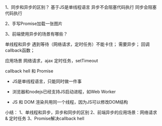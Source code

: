 1、同步和异步的区别？
	基于JS是单线程语言
	异步不会阻塞代码执行 
	同步会阻塞代码执行

2、手写Promise加载一张图片

3、前端使用异步的场景有哪些？

单线程和异步
	遇到等待（网络请求，定时任务）不能卡住；
	需要异步；
	回调callback函数；

应用场景
	网络请求，ajax
	定时任务，setTimeout

callback hell 和 Promise

* JS是单线程语言，只能同时做一件事

* 浏览器和nodejs已经支持JS启动进程，如Web Worker

* JS 和 DOM 渲染共用同一个线程，因为JS可以修改DOM结构

小结：
1、单线程和异步，异步和同步的区别
2、前端异步的应用场景：网络请求 & 定时任务
3、Promise解决callback hell
	